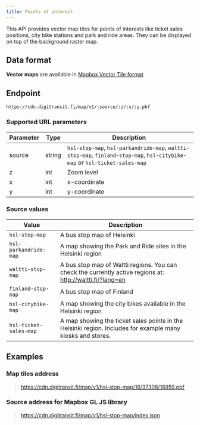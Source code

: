 ```yaml
---
title: Points of interest
---
```


This API provides vector map tiles for points of interests like ticket sales positions, city bike stations and park and ride areas. They can be displayed on top of the background raster map.

## Data format

**Vector maps** are available in [Mapbox Vector Tile format](https://github.com/mapbox/vector-tile-spec)

## Endpoint

`https://cdn.digitransit.fi/map/v1/:source/:z/:x/:y.pbf`

### Supported URL parameters

| Parameter     | Type           | Description                                              |
|---------------|----------------|----------------------------------------------------------|
| source        | string         | `hsl-stop-map`, `hsl-parkandride-map`, `waltti-stop-map`, `finland-stop-map`, `hsl-citybike-map` or `hsl-ticket-sales-map`
| z             | int            | Zoom level
| x             | int            | x-coordinate
| y             | int            | y-coordinate

### Source values

| Value                  | Description                                              |
|------------------------|----------------------------------------------------------|
| `hsl-stop-map`         | A bus stop map of Helsinki
| `hsl-parkandride-map`  | A map showing the Park and Ride sites in the Helsinki region
| `waltti-stop-map`      | A bus stop map of Waltti regions. You can check the currently active regions at: http://waltti.fi/?lang=en
| `finland-stop-map`     | A bus stop map of Finland
| `hsl-citybike-map`     | A map showing the city bikes available in the Helsinki region
| `hsl-ticket-sales-map` | A map showing the ticket sales points in the Helsinki region. Includes for example many kiosks and stores.

## Examples

### Map tiles address

> https://cdn.digitransit.fi/map/v1/hsl-stop-map/16/37308/18959.pbf

### Source address for Mapbox GL JS library

> https://cdn.digitransit.fi/map/v1/hsl-stop-map/index.json
